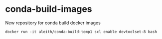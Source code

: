 # conda-build-images
New repository for conda build docker images

`docker run -it aleith/conda-build:temp1 scl enable devtoolset-8 bash`

